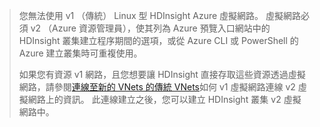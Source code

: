 > 您無法使用 v1 （傳統） Linux 型 HDInsight Azure 虛擬網路。 虛擬網路必須 v2 （Azure 資源管理員），使其列為 Azure 預覽入口網站中的 HDInsight 叢集建立程序期間的選項，或從 Azure CLI 或 PowerShell 的 Azure 建立叢集時可重複使用。
> 
> 如果您有資源 v1 網路，且您想要讓 HDInsight 直接存取這些資源透過虛擬網路，請參閱[連線至新的 VNets 的傳統 VNets](../articles/vpn-gateway/vpn-gateway-connect-different-deployment-models-portal.md)如何 v1 虛擬網路連線 v2 虛擬網路上的資訊。 此連線建立之後，您可以建立 HDInsight 叢集 v2 虛擬網路中。